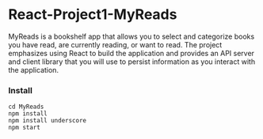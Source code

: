 # React-Project1-MyReads

MyReads is a bookshelf app that allows you to select and categorize books you have read, are currently reading, or want to read. The project emphasizes using React to build the application and provides an API server and client library that you will use to persist information as you interact with the application.

### Install

```git clone https://github.com/hraldur/React-Project1-MyReads.git
cd MyReads
npm install
npm install underscore
npm start
```
